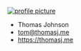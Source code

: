 [ ![profile picture](https://thomasj.me/img/profilepic6.jpg) ](http://thomasj.me)

- Thomas Johnson
- tom@thomasj.me
- https://thomasj.me
